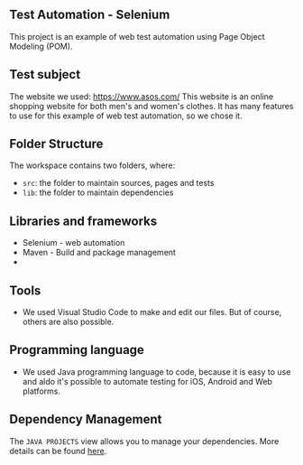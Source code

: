 ## Test Automation - Selenium

This project is an example of web test automation using Page Object Modeling (POM).

## Test subject

The website we used: https://www.asos.com/
This website is an online shopping website for both men's and women's clothes. It has many features to use for this example of web test automation, so we chose it.

## Folder Structure

The workspace contains two folders, where:

- `src`: the folder to maintain sources, pages and tests
- `lib`: the folder to maintain dependencies

## Libraries and frameworks

 - Selenium - web automation
 - Maven - Build and package management
 - 

## Tools

 - We used Visual Studio Code to make and edit our files. But of course, others are also possible.
 
## Programming language

 - We used Java programming language to code, because it is easy to use and aldo it's possible to automate testing for iOS, Android and Web platforms.

## Dependency Management

The `JAVA PROJECTS` view allows you to manage your dependencies. More details can be found [here](https://github.com/microsoft/vscode-java-dependency#manage-dependencies).
